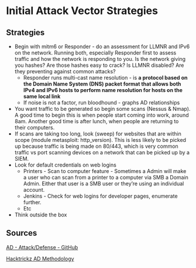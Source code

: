 # Initial Attack Vector Strategies

## Strategies

- Begin with mitm6 or Responder - do an assessment for LLMNR and IPv6 on the network. Running both, especially Responder first to assess traffic and how the network is responding to you. Is the network giving you hashes? Are those hashes easy to crack? Is LLMNR disabled? Are they preventing against common attacks?
    - Responder runs multi-cast name resolution - is **a protocol based on the
    Domain Name System (DNS) packet format that allows both IPv4 and IPv6 
    hosts to perform name resolution for hosts on the same local link**
    - If noise is not a factor, run bloodhound - graphs AD relationships
- You want traffic to be generated so begin some scans (Nessus & Nmap). A good time to begin this is when people start coming into work, around 8am. Another good time is after lunch, when people are returning to their computers.
- If scans are taking too long, look (sweep) for websites that are within scope (module metasploit: http_version). This is less likely to be picked up because traffic is being made on 80/443, which is very common traffic vs port scanning devices on a network that can be picked up by a SIEM.
- Look for default credentials on web logins
    - Printers - Scan to computer feature - Sometimes a Admin will make a user who can scan from a printer to a computer via SMB a Domain Admin. Either that user is a SMB user or they’re using an individual account.
    - Jenkins - Check for web logins for developer pages, enumerate further.
    - Etc
- Think outside the box

## Sources
[AD - Attack/Defense - GitHub](https://github.com/infosecn1nja/AD-Attack-Defense#discovery)

[Hacktrickz AD Methodology](https://book.hacktricks.xyz/windows-hardening/active-directory-methodology)
